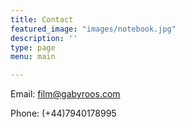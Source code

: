 ```yaml
---
title: Contact
featured_image: "images/notebook.jpg"
description: ''
type: page
menu: main

---
```



Email: film@gabyroos.com

Phone: (+44)7940178995